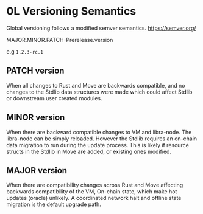 # 0L Versioning Semantics
Global versioning follows a modified semver semantics. https://semver.org/

MAJOR.MINOR.PATCH-Prerelease.version

e.g 
`1.2.3-rc.1`

## PATCH version
When all changes to Rust and Move are backwards compatible, and no changes to the Stdlib data structures were made which could affect Stdlib or downstream user created modules.

## MINOR version
When there are backward compatible changes to VM and libra-node. The libra-node can be simply reloaded. However the Stdlib requires an on-chain data migration to run during the update process. This is likely if resource structs in the Stdlib in Move are added, or existing ones modified.


## MAJOR version
When there are compatibility changes across Rust and Move affecting backwards compatibility of the VM, On-chain state, which make hot updates (oracle) unlikely. A coordinated network halt and offline state migration is the default upgrade path.
